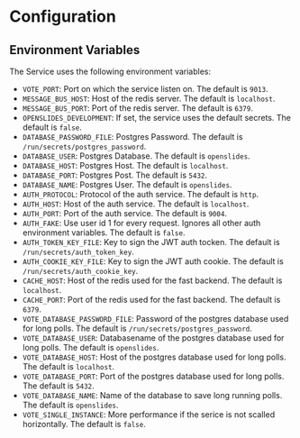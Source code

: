 <!--- Code generated with go generate ./... DO NOT EDIT. --->
# Configuration

## Environment Variables

The Service uses the following environment variables:

* `VOTE_PORT`: Port on which the service listen on. The default is `9013`.
* `MESSAGE_BUS_HOST`: Host of the redis server. The default is `localhost`.
* `MESSAGE_BUS_PORT`: Port of the redis server. The default is `6379`.
* `OPENSLIDES_DEVELOPMENT`: If set, the service uses the default secrets. The default is `false`.
* `DATABASE_PASSWORD_FILE`: Postgres Password. The default is `/run/secrets/postgres_password`.
* `DATABASE_USER`: Postgres Database. The default is `openslides`.
* `DATABASE_HOST`: Postgres Host. The default is `localhost`.
* `DATABASE_PORT`: Postgres Post. The default is `5432`.
* `DATABASE_NAME`: Postgres User. The default is `openslides`.
* `AUTH_PROTOCOL`: Protocol of the auth service. The default is `http`.
* `AUTH_HOST`: Host of the auth service. The default is `localhost`.
* `AUTH_PORT`: Port of the auth service. The default is `9004`.
* `AUTH_FAKE`: Use user id 1 for every request. Ignores all other auth environment variables. The default is `false`.
* `AUTH_TOKEN_KEY_FILE`: Key to sign the JWT auth tocken. The default is `/run/secrets/auth_token_key`.
* `AUTH_COOKIE_KEY_FILE`: Key to sign the JWT auth cookie. The default is `/run/secrets/auth_cookie_key`.
* `CACHE_HOST`: Host of the redis used for the fast backend. The default is `localhost`.
* `CACHE_PORT`: Port of the redis used for the fast backend. The default is `6379`.
* `VOTE_DATABASE_PASSWORD_FILE`: Password of the postgres database used for long polls. The default is `/run/secrets/postgres_password`.
* `VOTE_DATABASE_USER`: Databasename of the postgres database used for long polls. The default is `openslides`.
* `VOTE_DATABASE_HOST`: Host of the postgres database used for long polls. The default is `localhost`.
* `VOTE_DATABASE_PORT`: Port of the postgres database used for long polls. The default is `5432`.
* `VOTE_DATABASE_NAME`: Name of the database to save long running polls. The default is `openslides`.
* `VOTE_SINGLE_INSTANCE`: More performance if the serice is not scalled horizontally. The default is `false`.
